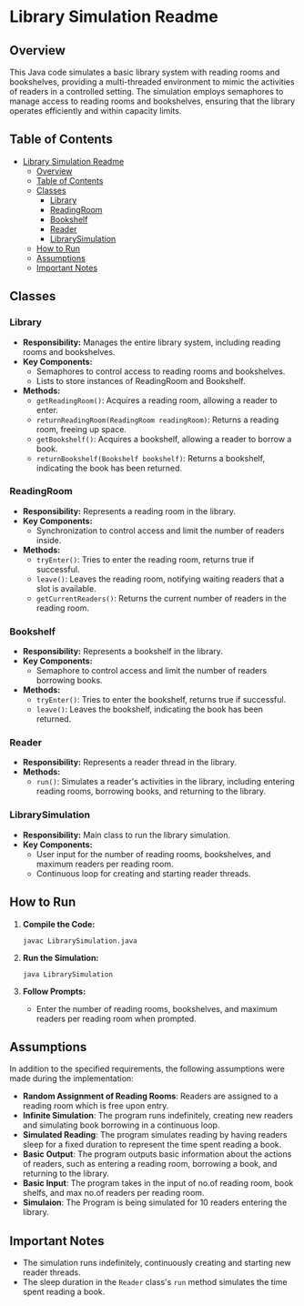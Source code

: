 # Library Simulation Readme

## Overview
This Java code simulates a basic library system with reading rooms and bookshelves, providing a multi-threaded environment to mimic the activities of readers in a controlled setting. The simulation employs semaphores to manage access to reading rooms and bookshelves, ensuring that the library operates efficiently and within capacity limits.

## Table of Contents
- [Library Simulation Readme](#library-simulation-readme)
  - [Overview](#overview)
  - [Table of Contents](#table-of-contents)
  - [Classes](#classes)
    - [Library](#library)
    - [ReadingRoom](#readingroom)
    - [Bookshelf](#bookshelf)
    - [Reader](#reader)
    - [LibrarySimulation](#librarysimulation)
  - [How to Run](#how-to-run)
  - [Assumptions](#assumptions)
  - [Important Notes](#important-notes)


## Classes

### Library
- **Responsibility:** Manages the entire library system, including reading rooms and bookshelves.
- **Key Components:**
  - Semaphores to control access to reading rooms and bookshelves.
  - Lists to store instances of ReadingRoom and Bookshelf.
- **Methods:**
  - `getReadingRoom()`: Acquires a reading room, allowing a reader to enter.
  - `returnReadingRoom(ReadingRoom readingRoom)`: Returns a reading room, freeing up space.
  - `getBookshelf()`: Acquires a bookshelf, allowing a reader to borrow a book.
  - `returnBookshelf(Bookshelf bookshelf)`: Returns a bookshelf, indicating the book has been returned.

### ReadingRoom
- **Responsibility:** Represents a reading room in the library.
- **Key Components:**
  - Synchronization to control access and limit the number of readers inside.
- **Methods:**
  - `tryEnter()`: Tries to enter the reading room, returns true if successful.
  - `leave()`: Leaves the reading room, notifying waiting readers that a slot is available.
  - `getCurrentReaders()`: Returns the current number of readers in the reading room.

### Bookshelf
- **Responsibility:** Represents a bookshelf in the library.
- **Key Components:**
  - Semaphore to control access and limit the number of readers borrowing books.
- **Methods:**
  - `tryEnter()`: Tries to enter the bookshelf, returns true if successful.
  - `leave()`: Leaves the bookshelf, indicating the book has been returned.

### Reader
- **Responsibility:** Represents a reader thread in the library.
- **Methods:**
  - `run()`: Simulates a reader's activities in the library, including entering reading rooms, borrowing books, and returning to the library.

### LibrarySimulation
- **Responsibility:** Main class to run the library simulation.
- **Key Components:**
  - User input for the number of reading rooms, bookshelves, and maximum readers per reading room.
  - Continuous loop for creating and starting reader threads.

## How to Run
1. **Compile the Code:**
   ```
   javac LibrarySimulation.java
   ```

2. **Run the Simulation:**
   ```
   java LibrarySimulation
   ```

3. **Follow Prompts:**
   - Enter the number of reading rooms, bookshelves, and maximum readers per reading room when prompted.

## Assumptions
In addition to the specified requirements, the following assumptions were made during the implementation:
- **Random Assignment of Reading Rooms**: Readers are assigned to a reading room which is free upon entry.
- **Infinite Simulation**: The program runs indefinitely, creating new readers and simulating book borrowing in a continuous loop.
- **Simulated Reading**: The program simulates reading by having readers sleep for a fixed duration to represent the time spent reading a book.
- **Basic Output**: The program outputs basic information about the actions of readers, such as entering a reading room, borrowing a book, and returning to the library.
- **Basic Input**: The program takes in the input of no.of reading room, book shelfs, and max no.of readers per reading room.
- **Simulaion**: The Program is being simulated for 10 readers entering the library. 

## Important Notes
- The simulation runs indefinitely, continuously creating and starting new reader threads.
- The sleep duration in the `Reader` class's `run` method simulates the time spent reading a book.

<!-- 
## Suggestions for Improvement
- Implement a graceful stop mechanism for the simulation.
- Enhance logging and output for a more comprehensive view of simulation activities.
- Consider adding additional features or constraints to make the simulation more realistic. -->